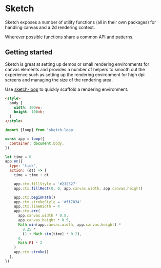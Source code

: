 # Sketch

Sketch exposes a number of utility functions (all in their own packages) for handling canvas and a 2d rendering context.

Wherever possible functions share a common API and patterns.

## Getting started

Sketch is great at setting up demos or small rendering environments for canvas elements and provides a number of helpers to smooth out the experience such as setting up the rendering environment for high dpi screens and managing the size of the rendering area.

Use [sketch-loop](https://github.com/mattstyles/sketch/blob/master/packages/sketch-loop) to quickly scaffold a rendering environment.

```html
<style>
  body {
    width: 100vw;
    height: 100vh;
  }
</style>
```

```js
import {loop} from 'sketch-loop'

const app = loop({
  container: document.body,
})

let time = 0
app.on({
  type: 'tick',
  action: (dt) => {
    time = time + dt

    app.ctx.fillStyle = '#232527'
    app.ctx.fillRect(0, 0, app.canvas.width, app.canvas.height)

    app.ctx.beginPath()
    app.ctx.strokeStyle = '#ff7034'
    app.ctx.lineWidth = 4
    app.ctx.arc(
      app.canvas.width * 0.5,
      app.canvas.height * 0.5,
      Math.min(app.canvas.width, app.canvas.height) *
        0.25 *
        (1 + Math.sin(time) * 0.2),
      0,
      Math.PI * 2
    )
    app.ctx.stroke()
  },
})
```
